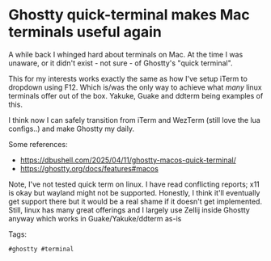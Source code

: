 # Ghostty quick-terminal makes Mac terminals useful again

A while back I whinged hard about terminals on Mac. At the time I was unaware, or it didn't exist - not sure - of Ghostty's "quick terminal".

This for my interests works exactly the same as how I've setup iTerm to dropdown using F12. Which is/was the only way to achieve what *many* linux terminals offer out of the box. Yakuke, Guake and ddterm being examples of this. 

I think now I can safely transition from iTerm and WezTerm (still love the lua configs..) and make Ghostty my daily. 

Some references:

- https://dbushell.com/2025/04/11/ghostty-macos-quick-terminal/
- https://ghostty.org/docs/features#macos

Note, I've not tested quick term on linux. I have read conflicting reports; x11 is okay but wayland might not be supported. Honestly, I think it'll eventually get support there but it would be a real shame if it doesn't get implemented. Still, linux has many great offerings and I largely use Zellij inside Ghostty anyway which works in Guake/Yakuke/ddterm as-is

Tags:

    #ghostty #terminal

